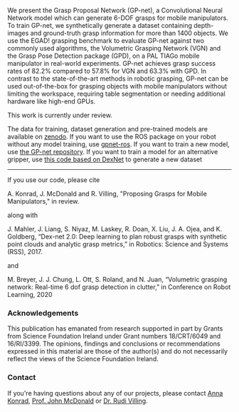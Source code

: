 We present the Grasp Proposal Network (GP-net), a Convolutional Neural Network model which can 
generate 6-DOF grasps for mobile manipulators. To train GP-net, we synthetically generate a 
dataset containing depth-images and ground-truth grasp information for more than 1400 objects. 
We use the EGAD! grasping benchmark to evaluate GP-net against two commonly used algorithms, 
the Volumetric Grasping Network (VGN) and the Grasp Pose Detection package (GPD), on a 
PAL TIAGo mobile manipulator in real-world experiments. GP-net achieves grasp success rates 
of 82.2% compared to 57.8% for VGN and 63.3% with GPD. In contrast to the 
state-of-the-art methods in robotic grasping, GP-net can be used out-of-the-box for grasping 
objects with mobile manipulators without limiting the workspace, requiring table segmentation 
or needing additional hardware like high-end GPUs.

This work is currently under review.

The data for training, dataset generation and pre-trained models are available 
on [zenodo](https://zenodo.org/record/7583978).
If you want to use the ROS package on your robot without any model training, 
use [gpnet-ros](https://github.com/AuCoRoboticsMU/gpnet-ros). If you want to train a new model, 
use [the GP-net repository](https://github.com/AuCoRoboticsMU/GP-net). If you want to train a model for an
alternative gripper, use [this code based on DexNet](https://github.com/AuCoRoboticsMU/gpnet-data) to
generate a new dataset

------

If you use our code, please cite

A. Konrad, J. McDonald and R. Villing, "Proposing Grasps for Mobile Manipulators," in review.

along with

J. Mahler, J. Liang, S. Niyaz, M. Laskey, R. Doan, X. Liu, J. A. Ojea,
and K. Goldberg, “Dex-net 2.0: Deep learning to plan robust grasps with
synthetic point clouds and analytic grasp metrics,” in Robotics: Science
and Systems (RSS), 2017.

and

M. Breyer, J. J. Chung, L. Ott, S. Roland, and N. Juan, “Volumetric
grasping network: Real-time 6 dof grasp detection in clutter,” in Conference on Robot Learning, 2020

### Acknowledgements

This publication has emanated from research supported in part by Grants from Science Foundation Ireland under 
Grant numbers 18/CRT/6049 and 16/RI/3399.
The opinions, findings and conclusions or recommendations expressed in this material are those of the author(s) and do 
not necessarily reflect the views of the Science Foundation Ireland.

### Contact

If you're having questions about any of our projects, please contact [Anna Konrad](mailto:anna.konrad.2020@mumail.ie),
[Prof. John McDonald](mailto:john.mcdonald@mu.ie) or [Dr. Rudi Villing](mailto:rudi.villing@mu.ie).